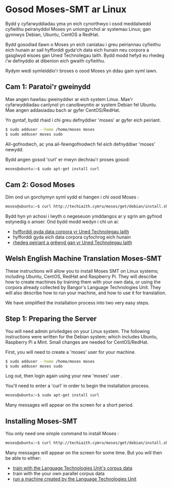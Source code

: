 # Gosod Moses-SMT ar Linux
Bydd y cyfarwyddiadau yma yn eich cynorthwyo i osod meddalwedd cyfieithu peiranyddol
Moses yn uniongyrchol ar systemau Linux; gan gynnwys Debian, Ubuntu, CentOS a RedHat. 

Bydd gosodiad llawn o Moses yn eich caniatau i greu peiriannau cyfieithu eich hunain
ar sail hyfforddi gyda'ch data eich hunain neu corpora a gasglwyd eisoes gan Uned
Technolegau Iaith. Bydd modd hefyd eu rhedeg i'w defnyddio at dibenion eich
gwaith cyfieithu.

Rydym wedi symleiddio'r broses o osod Moses yn ddau gam syml iawn. 

## Cam 1: Paratoi'r gweinydd
Mae angen hawliau gweinyddwr ar eich system Linux. Mae'r cyfarwyddiadau canlynol 
yn canolbwyntio ar system Debian fel Ubuntu. 
Mae angen addasiadau bach ar gyfer CentOS/RedHat. 

Yn gyntaf, bydd rhaid i chi greu defnyddiwr 'moses' ar gyfer eich peiriant. 

``` sh
$ sudo adduser --home /home/moses moses
$ sudo adduser moses sudo
```
All-gofnodwch, ac yna ail-fewngofnodwch fel eich defnyddiwr 'moses' newydd.

Bydd angen gosod 'curl' er mwyn dechrau'r proses gosod:

``` sh
moses@ubuntu:~$ sudo apt-get install curl
```
## Cam 2: Gosod Moses

Dim ond un gorchymyn syml sydd ei hangen i chi osod Moses : 

```sh
moses@ubuntu:~$ curl http://techiaith.cymru/moses/get/debian/install.sh | sh
```

Bydd hyn yn achosi i lwyth o negeseuon ymddangos ar y sgrin am gyfnod estynedig o amser.
Ond bydd modd wedyn i chi un ai:

 - [hyfforddi gyda data corpora yr Uned Technolegau Iaith](Hyfforddi.md)
 - hyfforddi gyda eich data corpora cyfochrog eich hunain
 - [rhedeg peiriant a grëwyd gan yr Uned Technolegau Iaith](RhedegMoses.md)
 
## Welsh English Machine Translation Moses-SMT

These instructions will allow you to install Moses SMT on Linux systems; including Ubuntu, CentOS, RedHat and Raspberry Pi. They will describe how to
create machines by training them with your own data, or using the corpora already collected by Bangor's Language Technologies Unit. They will also describe how to run your machine, and how to use it for translation.

We have simplified the installation process into two very easy steps.

## Step 1: Preparing the Server
You will need admin priviledges on your Linux system. The following instructions were written for the Debian system; which includes Ubuntu, Raspberry Pi a Mint. Small changes are needed for CentOS/RedHat.

First, you will need to create a 'moses' user for your machine.

``` sh
$ sudo adduser --home /home/moses moses
$ sudo adduser moses sudo
```

Log out, then login again using your new 'moses' user .

You'll need to enter a 'curl' in order to begin the installation process.

``` sh
moses@ubuntu:~$ sudo apt-get install curl
```

Many messages will appear on the screen for a short period.

## Installing Moses-SMT

You only need one simple command to install Moses :

```sh
moses@ubuntu:~$ curl http://techiaith.cymru/moses/get/debian/install.sh | sh
```

Many messages will appear on the screen for some time.
But you will then be able to either: 

 - [train with the Language Technologies Unit's corpus data](Hyfforddi.md)
 - train with the your own parallel corpus data
 - [run a machine created by the Language Technologies Unit](RhedegMoses.md)
